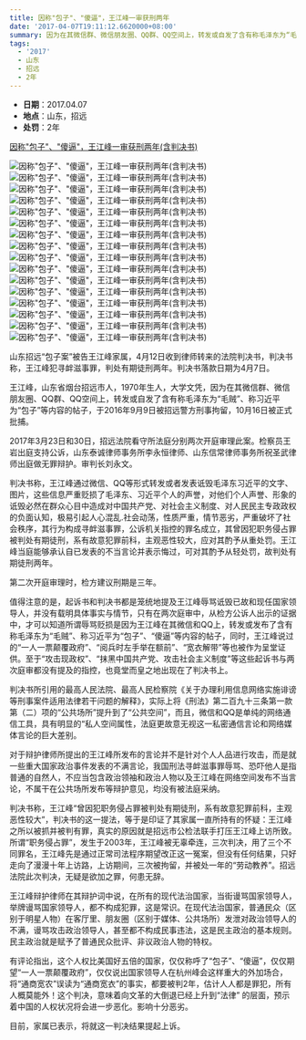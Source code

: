 ```yaml
---
title: 因称"包子"、"傻逼"，王江峰一审获刑两年
date: '2017-04-07T19:11:12.6620000+08:00'
summary: 因为在其微信群、微信朋友圈、QQ群、QQ空间上，转发或自发了含有称毛泽东为“毛贼”、称习近平为“包子”等内容的帖子，判处有期徒刑两年
tags:
  - '2017'
  - 山东
  - 招远
  - 2年
---
```

* **日期**：2017.04.07
* **地点**：山东，招远
* **处罚**：2年

[因称"包子"、"傻逼"，王江峰一审获刑两年(含判决书)](https://www.boxun.com/news/gb/china/2017/04/201704132255.shtml)

![因称"包子"、"傻逼"，王江峰一审获刑两年(含判决书)](/images/uploads/2017-4-王江峰一审判决书-1.jpg)
![因称"包子"、"傻逼"，王江峰一审获刑两年(含判决书)](/images/uploads/2017-4-王江峰一审判决书-2.jpg)
![因称"包子"、"傻逼"，王江峰一审获刑两年(含判决书)](/images/uploads/2017-4-王江峰一审判决书-3.jpg)
![因称"包子"、"傻逼"，王江峰一审获刑两年(含判决书)](/images/uploads/2017-4-王江峰一审判决书-4.jpg)
![因称"包子"、"傻逼"，王江峰一审获刑两年(含判决书)](/images/uploads/2017-4-王江峰一审判决书-5.jpg)
![因称"包子"、"傻逼"，王江峰一审获刑两年(含判决书)](/images/uploads/2017-4-王江峰一审判决书-6.jpg)
![因称"包子"、"傻逼"，王江峰一审获刑两年(含判决书)](/images/uploads/2017-4-王江峰一审判决书-7.jpg)
![因称"包子"、"傻逼"，王江峰一审获刑两年(含判决书)](/images/uploads/2017-4-王江峰一审判决书-8.jpg)
![因称"包子"、"傻逼"，王江峰一审获刑两年(含判决书)](/images/uploads/2017-4-王江峰一审判决书-9.jpg)
![因称"包子"、"傻逼"，王江峰一审获刑两年(含判决书)](/images/uploads/2017-4-王江峰一审判决书-10.jpg)
![因称"包子"、"傻逼"，王江峰一审获刑两年(含判决书)](/images/uploads/2017-4-王江峰一审判决书-11.jpg)
![因称"包子"、"傻逼"，王江峰一审获刑两年(含判决书)](/images/uploads/2017-4-王江峰一审判决书-12.jpg)
![因称"包子"、"傻逼"，王江峰一审获刑两年(含判决书)](/images/uploads/2017-4-王江峰一审判决书-13.jpg)
![因称"包子"、"傻逼"，王江峰一审获刑两年(含判决书)](/images/uploads/2017-4-王江峰一审判决书-14.jpg)
![因称"包子"、"傻逼"，王江峰一审获刑两年(含判决书)](/images/uploads/2017-4-王江峰起诉书-1.jpg)
![因称"包子"、"傻逼"，王江峰一审获刑两年(含判决书)](/images/uploads/2017-4-王江峰起诉书-2.jpg)

山东招远“包子案”被告王江峰家属，4月12日收到律师转来的法院判决书，判决书称，王江峰犯寻衅滋事罪，判处有期徒刑两年。判决书落款日期为4月7日。

王江峰，山东省烟台招远市人，1970年生人，大学文凭，因为在其微信群、微信朋友圈、QQ群、QQ空间上，转发或自发了含有称毛泽东为“毛贼”、称习近平为“包子”等内容的帖子，于2016年9月9日被招远警方刑事拘留，10月16日被正式批捕。

2017年3月23日和30日，招远法院看守所法庭分别两次开庭审理此案。检察员王岩出庭支持公诉，山东泰诚律师事务所李永恒律师、山东信常律师事务所祝圣武律师出庭做无罪辩护。审判长刘永文。

判决书称，王江峰通过微信、QQ等形式转发或者发表诋毁毛泽东习近平的文字、图片，这些信息严重贬损了毛泽东、习近平个人的声誉，对他们个人声誉、形象的诋毁必然在群众心目中造成对中国共产党、对社会主义制度、对人民民主专政政权的负面认知，极易引起人心混乱.社会动荡，性质严重，情节恶劣，严重破坏了社会秩序，其行为构成寻衅滋事罪，公诉机关指控的罪名成立，其曾因犯职务侵占罪被判处有期徒刑，系有故意犯罪前科，主观恶性较大，应对其酌予从重处罚。王江峰当庭能够承认自已发表的不当言论并表示悔过，可对其酌予从轻处罚，故判处有期徒刑两年。

第二次开庭审理时，检方建议刑期是三年。

值得注意的是，起诉书和判决书都是笼统地提及王江峰辱骂诋毁已故和现任国家领导人，并没有载明具体事实与情节，只有在两次庭审中，从检方公诉人出示的证据中，才可以知道所谓辱骂贬损是因为王江峰在其微信和QQ上，转发或发布了含有称毛泽东为“毛贼”、称习近平为“包子”、“傻逼”等内容的帖子，同时，王江峰说过的“一人一票颠覆政府”、“阅兵时左手举在额前”、“宽衣解带”等也被作为呈堂证供。至于“攻击现政权”、“抹黑中国共产党、攻击社会主义制度”等这些起诉书与两次庭审都没有提及的指控，也竟堂而皇之地出现在了判决书上。

判决书所引用的最高人民法院、最高人民检察院《关于办理利用信息网络实施诽谤等刑事案件适用法律若干问题的解释》，实际上将《刑法》第二百九十三条第一款第（二）项的“公共场所”提升到了“公共空间”，而且，微信和QQ是单纯的网络通信工具，具有明显的“私人空间属性，法庭更故意无视这一私密通信言论和网络媒体言论的巨大差别。

对于辩护律师所提出的王江峰所发布的言论并不是针对个人人品进行攻击，而是就一些重大国家政治事件发表的不满言论，我国刑法寻衅滋事罪辱骂、恐吓他人是指普通的自然人，不应当包含政治领袖和政治人物以及王江峰在网络空间发布不当言论，不属干在公共场所发布等辩护意见，均没有被法庭采纳。

判决书称，王江峰“曾因犯职务侵占罪被判处有期徒刑，系有故意犯罪前科，主观恶性较大”，判决书的这一提法，等于是印证了其家属一直所持有的怀疑：王江峰之所以被抓并被判有罪，真实的原因就是招远市公检法联手打压王江峰上访所致。所谓“职务侵占罪”，发生于2003年，王江峰被无辜牵连，三次判决，用了三个不同罪名，王江峰先是通过正常司法程序期望改正这一冤案，但没有任何结果，只好走向了漫漫十年上访路，上访期间，三次被拘留，并被处一年的“劳动教养”。招远法院此次判决，无疑是欲加之罪，何患无辞。

王江峰辩护律师在其辩护词中说，在所有的现代法治国家，当街谩骂国家领导人，举牌谩骂国家领导人，都不构成犯罪，这是常识。在现代法治国家，普通民众（区别于明星人物）在客厅里、朋友圈（区别于媒体、公共场所）发泄对政治领导人的不满，谩骂攻击政治领导人，甚至都不构成民事违法，这是民主政治的基本规则。民主政治就是赋予了普通民众批评、非议政治人物的特权。

有评论指出，这个人权比美国好五倍的国家，仅仅称呼了“包子”、“傻逼”，仅仅期望“一人一票颠覆政府”，仅仅说出国家领导人在杭州峰会这样重大的外加场合，将“通商宽农”误读为“通商宽衣”的事实，都要被判2年，估计人人都是罪犯，所有人概莫能外！这个判决，意味着向文革的大倒退已经上升到“法律” 的层面，预示着中国的人权状况将会进一步恶化。影响十分恶劣。

目前，家属已表示，将就这一判决结果提起上诉。